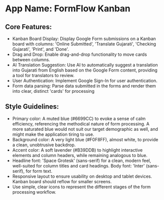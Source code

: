 # **App Name**: FormFlow Kanban

## Core Features:

- Kanban Board Display: Display Google Form submissions on a Kanban board with columns: 'Online Submitted', 'Translate Gujarati', 'Checking Gujarati', 'Print', and 'Done'.
- Drag and Drop: Enable drag-and-drop functionality to move cards between columns.
- AI Translation Suggestion: Use AI to automatically suggest a translation into Gujarati from English based on the Google Form content, providing a tool for translators to review.
- User Authentication: Implement Google Sign-In for user authentication.
- Form data parsing: Parse data submitted in the forms and render them into clear, distinct 'cards' for processing

## Style Guidelines:

- Primary color: A muted blue (#6699CC) to evoke a sense of calm efficiency, referencing the methodical nature of form processing. A more saturated blue would not suit our target demographic as well, and might make the application tiring to use.
- Background color: A very light blue (#F0F8FF), almost white, to provide a clean, unobtrusive backdrop.
- Accent color: A soft lavender (#B39DDB) to highlight interactive elements and column headers, while remaining analogous to blue.
- Headline font: 'Space Grotesk' (sans-serif) for a clean, modern feel, well-suited for column titles and card headings. Body font: 'Inter' (sans-serif), for form text.
- Responsive layout to ensure usability on desktop and tablet devices. Kanban board should reflow for smaller screens.
- Use simple, clear icons to represent the different stages of the form processing workflow.